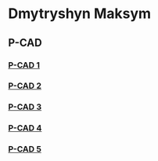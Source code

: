 # Dmytryshyn Maksym

## P-CAD

### [P-CAD 1](pcad1.md)
### [P-CAD 2](pcad2.md)
### [P-CAD 3](pcad3.md)
### [P-CAD 4](pcad4.md)
### [P-CAD 5](pcad5.md)